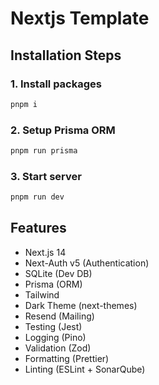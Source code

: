 # Nextjs Template

## Installation Steps

### 1. Install packages

```bash
pnpm i
```

### 2. Setup Prisma ORM

```bash
pnpm run prisma
```

### 3. Start server

```bash
pnpm run dev
```

## Features

- Next.js 14
- Next-Auth v5 (Authentication)
- SQLite (Dev DB)
- Prisma (ORM)
- Tailwind
- Dark Theme (next-themes)
- Resend (Mailing)
- Testing (Jest)
- Logging (Pino)
- Validation (Zod)
- Formatting (Prettier)
- Linting (ESLint + SonarQube)
